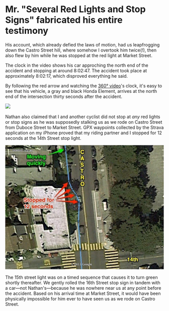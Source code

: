 # Mr. "Several Red Lights and Stop Signs" fabricated his entire testimony

His account, which already defied the laws of motion, had us leapfrogging down the Castro Street hill, where somehow I overtook him twice(!), then also flew by him while he was stopped at the red light at Market Street.

The clock in the video shows his car approching the north end of the accident and stopping at around 8:02:47. The accident took place at approximately 8:02:17, which disproved everything he said.

By following the red arrow and watching the [360° video](/etc/360.md)'s clock, it's easy to see that his vehicle, a gray and black Honda Element, arrives at the north end of the intersection thirty seconds after the accident.

<img src="https://s3-us-west-1.amazonaws.com/bikelash/castro_market_chris_bucchere_accident_nathan_pollak.gif"/>

Nathan also claimed that I and another cyclist did not stop at _any_ red lights or stop signs as he was supposedly stalking us as we rode on Castro Street from Duboce Street to Market Street. GPX waypoints collected by the Strava application on my iPhone proved that my riding partner and I stopped for 12 seconds at the 14th Street stop light. 

<img src="assets/images/castro_market_chris_bucchere_strava_gps.png"/>

The 15th street light was on a timed sequence that causes it to turn green shortly thereafter. We gently rolled the 16th Street stop sign in tandem with a car—not Nathan's—because he was nowhere near us at any point before the accident. Based on his arrival time at Market Street, it would have been physically impossible for him ever to have seen us as we rode on Castro Street.